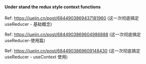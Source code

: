 #### Under stand the redux style context functions

Ref: https://juejin.cn/post/6844903869437181960 (这一次彻底搞定 useReducer - 基础概念)

Ref: https://juejin.cn/post/6844903869604986888 (这一次彻底搞定 useReducer-使用篇)

Ref: https://juejin.cn/post/6844903869609148430 (这一次彻底搞定 useReducer - useContext 使用)
